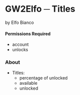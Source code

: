# GW2Elfo ─ Titles
by Elfo Bianco

#### Permissions Required
* account
* unlocks

### About
* Titles:
  * percentage of unlocked
  * available
  * unlocked
